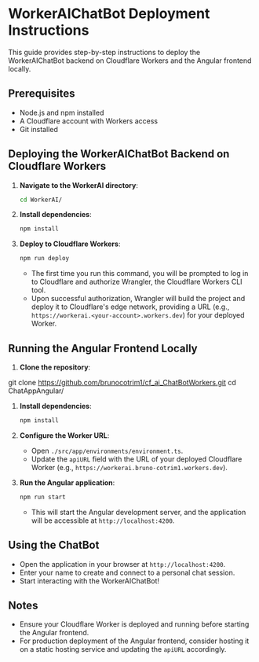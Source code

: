 # WorkerAIChatBot Deployment Instructions

This guide provides step-by-step instructions to deploy the WorkerAIChatBot backend on Cloudflare Workers and the Angular frontend locally.

## Prerequisites

- Node.js and npm installed
- A Cloudflare account with Workers access
- Git installed

## Deploying the WorkerAIChatBot Backend on Cloudflare Workers

1. **Navigate to the WorkerAI directory**:

   ```bash
   cd WorkerAI/
   ```

2. **Install dependencies**:

   ```bash
   npm install
   ```

3. **Deploy to Cloudflare Workers**:

   ```bash
   npm run deploy
   ```

   - The first time you run this command, you will be prompted to log in to Cloudflare and authorize Wrangler, the Cloudflare Workers CLI tool.
   - Upon successful authorization, Wrangler will build the project and deploy it to Cloudflare's edge network, providing a URL (e.g., `https://workerai.<your-account>.workers.dev`) for your deployed Worker.

## Running the Angular Frontend Locally

1. **Clone the repository**:

git clone https://github.com/brunocotrim1/cf_ai_ChatBotWorkers.git
cd ChatAppAngular/

1. **Install dependencies**:

   ```bash
   npm install
   ```

2. **Configure the Worker URL**:

   - Open `./src/app/environments/environment.ts`.
   - Update the `apiURL` field with the URL of your deployed Cloudflare Worker (e.g., `https://workerai.bruno-cotrim1.workers.dev`).

3. **Run the Angular application**:

   ```bash
   npm run start
   ```

   - This will start the Angular development server, and the application will be accessible at `http://localhost:4200`.

## Using the ChatBot

- Open the application in your browser at `http://localhost:4200`.
- Enter your name to create and connect to a personal chat session.
- Start interacting with the WorkerAIChatBot!

## Notes

- Ensure your Cloudflare Worker is deployed and running before starting the Angular frontend.
- For production deployment of the Angular frontend, consider hosting it on a static hosting service and updating the `apiURL` accordingly.
